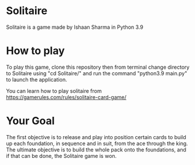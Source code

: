 # Solitaire
Solitaire is a game made by Ishaan Sharma in Python 3.9

# How to play
To play this game, clone this repository then from terminal change directory to Solitaire using "cd Solitaire/" and run the command "python3.9 main.py" to launch the application.

You can learn how to play solitaire from https://gamerules.com/rules/solitaire-card-game/

# Your Goal
The first objective is to release and play into position certain cards to build up each foundation, in sequence and in suit, from the ace through the king. The ultimate objective is to build the whole pack onto the foundations, and if that can be done, the Solitaire game is won.
